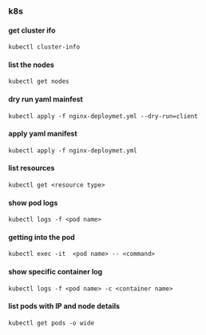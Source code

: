 ### k8s

#### get cluster ifo
```
kubectl cluster-info
```

#### list the nodes
```
kubectl get nodes
```

#### dry run yaml mainfest
```
kubectl apply -f nginx-deploymet.yml --dry-run=client
```

#### apply yaml manifest
```
kubectl apply -f nginx-deploymet.yml 
```

#### list resources
```
kubectl get <resource type>
```
#### show pod logs
```
kubectl logs -f <pod name>
```
#### getting into the pod
```
kubectl exec -it  <pod name> -- <command>
```
#### show specific container log
```
kubectl logs -f <pod name> -c <container name>
```
#### list pods with IP and node details
```
kubectl get pods -o wide
```


